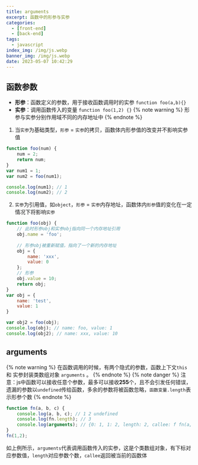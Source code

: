 ```yaml
---
title: arguments
excerpt: 函数中的形参与实参
categories:
  - [front-end]
  - [back-end]
tags:
  - javascript
index_img: /img/js.webp
banner_img: /img/js.webp
date: 2023-05-07 10:42:29
---
```

## 函数参数
- **形参**：函数定义的参数，用于接收函数调用时的实参 `function foo(a,b){}`
- **实参**：调用函数传入的变量 `function foo(1,2) {}`
{% note warning %}
形参与实参分别作用域不同的内存地址中
{% endnote %}

1. 当`实参`为基础类型，`形参` = `实参`的拷贝，函数体内形参值的改变并不影响实参值
```js
function foo(num) {
    num = 2;
    return num;
}
var num1 = 1;
var num2 = foo(num1);

console.log(num1); // 1
console.log(num2); // 2
```

2. `实参`为引用值，如`object`，`形参` = `实参`内存地址，函数体内`形参`值的变化在一定情况下将影响`实参`
```js
function foo(obj) {
    // 此时形参obj和实参obj指向同一个内存地址引用
    obj.name = 'foo';
    
    // 形参obj被重新赋值，指向了一个新的内存地址
    obj = {
        name: 'xxx',
        value: 0
    };
    // 形参
    obj.value = 10;
    return obj;
}
var obj = {
    name: 'test',
    value: 1
}

var obj2 = foo(obj);
console.log(obj); // name: foo, value: 1
console.log(obj2); // name: xxx, value: 10
```

## arguments
{% note warning %}
在函数调用的时候，有两个隐式的参数，函数上下文`this` 和 实参封装类数组对象 `arguments` 。
{% endnote %}
{% note danger %}
注意：js中函数可以接收任意个参数，最多可以接收**255**个，且不会引发任何错误，遗漏的参数以`undefined`传给函数，多余的参数将被函数忽略，`函数变量.length`表示形参个数
{% endnote %}
```js
function fn(a, b, c) {
    console.log(a, b, c); // 1 2 undefined
    console.log(fn.length); // 3
    console.log(arguments); // {0: 1, 1: 2, length: 2, callee: f fn(a, b, c)}
}
fn(1,2);
```

如上例所示，`arguments`代表调用函数传入的实参，这是个类数组对象，有下标对应参数值，`length`对应参数个数，`callee`返回被当前的函数体